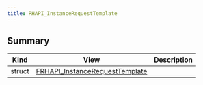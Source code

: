 ```yaml
---
title: RHAPI_InstanceRequestTemplate
---
```


## Summary
| Kind | View | Description |
|------|------|-------------|
|struct|[FRHAPI_InstanceRequestTemplate](/unreal-plugins/all/structfrhapi__instancerequesttemplate/#structFRHAPI__InstanceRequestTemplate)||
